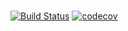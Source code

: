 #
[![Build Status](https://travis-ci.org/pliris/job4j_elementary.svg?branch=master)](https://travis-ci.org/pliris/job4j_elementary)
[![codecov](https://codecov.io/gh/pliris/job4j_elementary/branch/master/graph/badge.svg)](https://codecov.io/gh/pliris/job4j_elementary)
